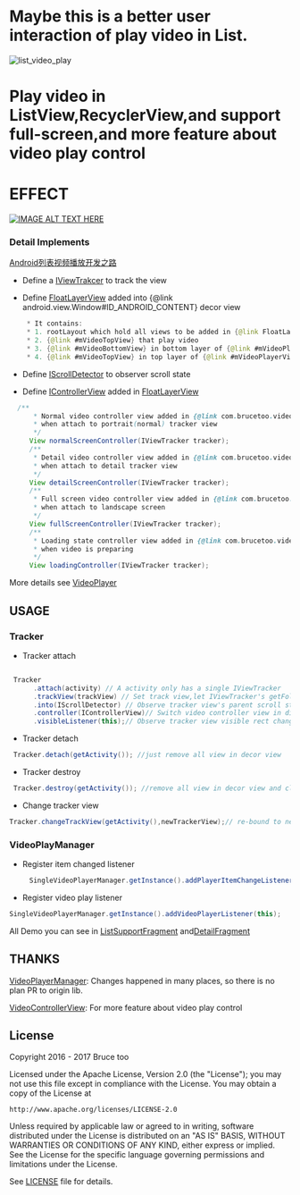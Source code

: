 # Maybe this is a better user interaction of play video in List.

 ![list_video_play](./scale.gif)

# Play video in ListView,RecyclerView,and support full-screen,and more feature about video play control

# EFFECT

[![IMAGE ALT TEXT HERE](https://img.youtube.com/vi/6-cE4g3wO5I/0.jpg)](https://www.youtube.com/watch?v=6-cE4g3wO5I)


### Detail Implements

[Android列表视频播放开发之路](http://www.jianshu.com/p/4db96418f32b)


 * Define a [IViewTrakcer](https://github.com/brucetoo/ListVideoPlay/blob/master/videoplayer/src/main/java/com/brucetoo/videoplayer/IViewTracker.java) to track the view

 * Define [FloatLayerView](https://github.com/brucetoo/ListVideoPlay/blob/master/videoplayer/src/main/java/com/brucetoo/videoplayer/FloatLayerView.java) added into {@link android.view.Window#ID_ANDROID_CONTENT} decor view

    ```java
     * It contains:
     * 1. rootLayout which hold all views to be added in {@link FloatLayerView},height must be WRAP_CONTENT
     * 2. {@link #mVideoTopView} that play video
     * 3. {@link #mVideoBottomView} in bottom layer of {@link #mVideoPlayerView}, which can be used to add some mask view...
     * 4. {@link #mVideoTopView} in top layer of {@link #mVideoPlayerView},which can add some video controller view...
    ```

 * Define [IScrollDetector](https://github.com/brucetoo/ListVideoPlay/blob/master/videoplayer/src/main/java/com/brucetoo/videoplayer/scrolldetector/IScrollDetector.java) to observer scroll state

 * Define [IControllerView](https://github.com/brucetoo/ListVideoPlay/blob/master/videoplayer/src/main/java/com/brucetoo/videoplayer/videomanage/controller/IControllerView.java) added in [FloatLayerView](!https://github.com/brucetoo/ListVideoPlay/blob/master/videoplayer/src/main/java/com/brucetoo/videoplayer/FloatLayerView.java)
  ```java
    /**
        * Normal video controller view added in {@link com.brucetoo.videoplayer.VideoTracker#mVideoTopView}
        * when attach to portrait(normal) tracker view
        */
       View normalScreenController(IViewTracker tracker);
       /**
        * Detail video controller view added in {@link com.brucetoo.videoplayer.VideoTracker#mVideoTopView}
        * when attach to detail tracker view
        */
       View detailScreenController(IViewTracker tracker);
       /**
        * Full screen video controller view added in {@link com.brucetoo.videoplayer.VideoTracker#mVideoTopView}
        * when attach to landscape screen
        */
       View fullScreenController(IViewTracker tracker);
       /**
        * Loading state controller view added in {@link com.brucetoo.videoplayer.VideoTracker#mVideoTopView}
        * when video is preparing
        */
       View loadingController(IViewTracker tracker);

  ```

More details see [VideoPlayer](https://github.com/brucetoo/ListVideoPlay/tree/master/videoplayer/src/main/java/com/brucetoo/videoplayer)

## USAGE

### Tracker

   * Tracker attach

   ```java

    Tracker
         .attach(activity) // A activity only has a single IViewTracker
         .trackView(trackView) // Set track view,let IViewTracker's getFollowerView() can observe it scroll change
         .into(IScrollDetector) // Observe tracker view's parent scroll state change, see demo in ListScrollDetector
         .controller(IControllerView)// Switch video controller view in different scene,see demo in DefaultControllerView
         .visibleListener(this);// Observe tracker view visible rect changed in screen.
   ```


   * Tracker detach

   ```java
    Tracker.detach(getActivity()); //just remove all view in decor view
   ```

   * Tracker destroy

   ```java
    Tracker.destroy(getActivity()); //remove all view in decor view and clear all instanses
   ```

   * Change tracker view

   ```java
   Tracker.changeTrackView(getActivity(),newTrackerView);// re-bound to new tracker view
   ```

### VideoPlayManager

   * Register item changed listener

   ```java
        SingleVideoPlayerManager.getInstance().addPlayerItemChangeListener(this);
   ```

   * Register video play listener

   ```java
  SingleVideoPlayerManager.getInstance().addVideoPlayerListener(this);
   ```

All Demo you can see in [ListSupportFragment](https://github.com/brucetoo/ListVideoPlay/blob/master/app/src/main/java/com/brucetoo/listvideoplay/demo/ListSupportFragment.java) and[DetailFragment](https://github.com/brucetoo/ListVideoPlay/blob/master/app/src/main/java/com/brucetoo/listvideoplay/demo/DetailFragment.java)

## THANKS

[VideoPlayerManager](https://github.com/danylovolokh/VideoPlayerManager): Changes happened in many places,
so there is no plan PR to origin lib.

[VideoControllerView](https://github.com/brucetoo/VideoControllerView): For more feature about video play control

## License

Copyright 2016 - 2017 Bruce too

Licensed under the Apache License, Version 2.0 (the "License");
you may not use this file except in compliance with the License.
You may obtain a copy of the License at

    http://www.apache.org/licenses/LICENSE-2.0

Unless required by applicable law or agreed to in writing, software
distributed under the License is distributed on an "AS IS" BASIS,
WITHOUT WARRANTIES OR CONDITIONS OF ANY KIND, either express or implied.
See the License for the specific language governing permissions and
limitations under the License.

See [LICENSE](LICENSE) file for details.